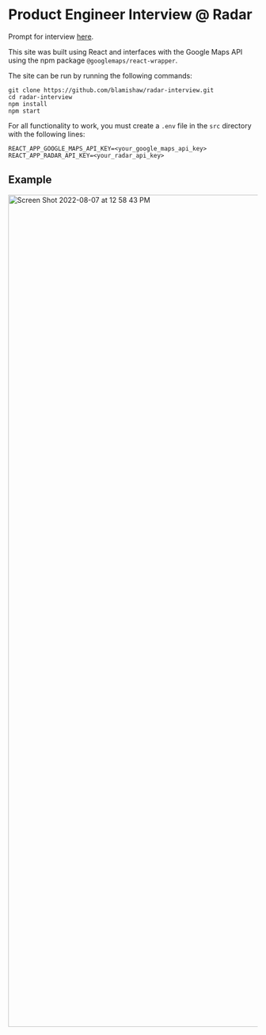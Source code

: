 # Product Engineer Interview @ Radar

Prompt for interview [here](https://www.notion.so/radarlabs/Event-map-Product-Engineer-homework-acbe78fe7a0e46fc9893d58896636a82).

This site was built using React and interfaces with the Google Maps API using the npm package `@googlemaps/react-wrapper`.

The site can be run by running the following commands:

```
git clone https://github.com/blamishaw/radar-interview.git
cd radar-interview
npm install
npm start
```

For all functionality to work, you must create a `.env` file in the `src` directory with the following lines:

```
REACT_APP_GOOGLE_MAPS_API_KEY=<your_google_maps_api_key>
REACT_APP_RADAR_API_KEY=<your_radar_api_key>
```

## Example
<img width="1680" alt="Screen Shot 2022-08-07 at 12 58 43 PM" src="https://user-images.githubusercontent.com/52175208/183304678-88d1b975-32d3-4299-ad73-8549f8242203.png">

